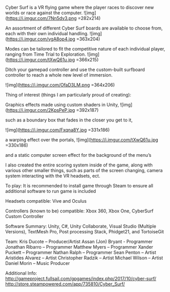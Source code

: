 Cyber Surf is a VR flying game where the player races to discover new worlds or race against the computer. 
![img](https://i.imgur.com/7Nn5dv3.png =282x214)








An assortment of different Cyber Surf boards are available to choose from, each with their own individual handling. 
![img](https://i.imgur.com/vgA8op4.jpg =363x204)




Modes can be tailored to fit the competitive nature of each individual player, ranging from Time Trial to Exploration. 
![img](https://i.imgur.com/tXwQ61u.jpg =366x215)







Ditch your gamepad controller and use the custom-built surfboard controller to reach a whole new level of immersion.

![img](https://i.imgur.com/OfaD3LM.png =364x206)






Thing of interest (things I am particularly proud of creating):


Graphics effects made using custom shaders in Unity,
![img](https://i.imgur.com/2KpsPeP.jpg =392x187)

such as a boundary box that fades in the closer you get to it,






![img](https://i.imgur.com/Fxqna8Y.jpg =331x186)

a warping effect over the portals,
![img](https://i.imgur.com/tXwQ61u.jpg =330x186)








and a static computer screen effect for the background of the menu’s








I also created the entire scoring system inside of the game, along with various other smaller things, such as parts of the screen changing, camera system interacting with the VR headsets, ect.







To play: It is recommended to install game through Steam to ensure all additional software to run game is included

Headsets compatible: Vive and Oculus

Controllers (known to be) compatible: Xbox 360, Xbox One, CyberSurf Custom Controller

Software Summary: Unity, C#, Unity Collaborate, Visual Studio (Multiple Versions), TextMesh Pro, Post processing Stack, Phidget21, and TortoiseGit

Team:
Kris Ducote – Producer/Artist
Assan (Jon) Bryant - Programmer
Jonathan Ribarro – Programmer
Matthew Myers – Programmer
Xander Puckett – Programmer
Nathan Ralph – Programmer
Sean Penton – Artist
Aristides Alvarez – Artist
Christopher Radzik – Artist
Michael Wilson – Artist
Daniel Morin – Music Producer

Additional Info:
http://gameproject.fullsail.com/gpgames/index.php/2017/10/cyber-surf/
http://store.steampowered.com/app/735810/Cyber_Surf/
